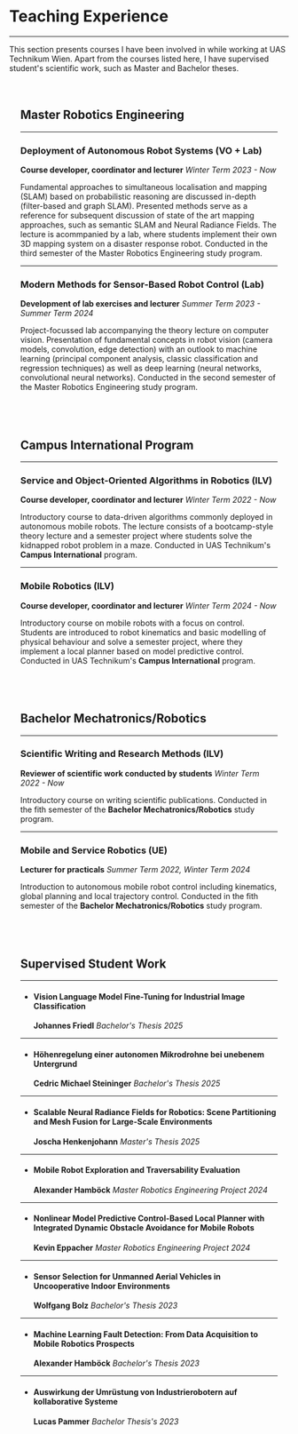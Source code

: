 # Teaching Experience

---

This section presents courses I have been involved in while working at UAS Technikum Wien. Apart from the courses listed here, I have supervised student's scientific work, such as Master and Bachelor theses.

</div>
<div class="w3-card-4 w3-margin w3-white" style="padding: 15pt;">

## Master Robotics Engineering

---

### Deployment of Autonomous Robot Systems (VO + Lab)

**Course developer, coordinator and lecturer** *Winter Term 2023 - Now*

Fundamental approaches to simultaneous localisation and mapping (SLAM) based on probabilistic reasoning are discussed in-depth (filter-based and graph SLAM). Presented methods serve as a reference for subsequent discussion of state of the art mapping approaches, such as semantic SLAM and Neural Radiance Fields. The lecture is acommpanied by a lab, where students implement their own 3D mapping system on a disaster response robot. Conducted in the third semester of the Master Robotics Engineering study program.

---

### Modern Methods for Sensor-Based Robot Control (Lab)

**Development of lab exercises and lecturer** *Summer Term 2023 - Summer Term 2024*

Project-focussed lab accompanying the theory lecture on computer vision. Presentation of fundamental concepts in robot vision (camera models, convolution, edge detection) with an outlook to machine learning (principal component analysis, classic classification and regression techniques) as well as deep learning (neural networks, convolutional neural networks). Conducted in the second semester of the Master Robotics Engineering study program.

</div>
<div class="w3-card-4 w3-margin w3-white" style="padding: 15pt;">

## Campus International Program

---

### Service and Object-Oriented Algorithms in Robotics (ILV)

**Course developer, coordinator and lecturer** *Winter Term 2022 - Now*

Introductory course to data-driven algorithms commonly deployed in autonomous mobile robots. The lecture consists of a bootcamp-style theory lecture and a semester project where students solve the kidnapped robot problem in a maze. Conducted in UAS Technikum's **Campus International** program.

---

### Mobile Robotics (ILV)

**Course developer, coordinator and lecturer** *Winter Term 2024 - Now*

Introductory course on mobile robots with a focus on control. Students are introduced to robot kinematics and basic modelling of physical behaviour and solve a semester project, where they implement a local planner based on model predictive control. Conducted in UAS Technikum's **Campus International** program.

</div>
<div class="w3-card-4 w3-margin w3-white" style="padding: 15pt;">

## Bachelor Mechatronics/Robotics

---

### Scientific Writing and Research Methods (ILV)

**Reviewer of scientific work conducted by students** *Winter Term 2022 - Now*

Introductory course on writing scientific publications. Conducted in the fith semester of the **Bachelor Mechatronics/Robotics** study program.

---

### Mobile and Service Robotics (UE)

**Lecturer for practicals** *Summer Term 2022, Winter Term 2024*

Introduction to autonomous mobile robot control including kinematics, global planning and local trajectory control. Conducted in the fith semester of the **Bachelor Mechatronics/Robotics** study program.

</div>
<div class="w3-card-4 w3-margin w3-white" style="padding: 15pt;">

## Supervised Student Work

---

* #### Vision Language Model Fine-Tuning for Industrial Image Classification
    
    **Johannes Friedl** *Bachelor's Thesis 2025*

---

* #### Höhenregelung einer autonomen Mikrodrohne bei unebenem Untergrund
    
    **Cedric Michael Steininger** *Bachelor's Thesis 2025*

---

* #### Scalable Neural Radiance Fields for Robotics: Scene Partitioning and Mesh Fusion for Large-Scale Environments
    
    **Joscha Henkenjohann** *Master's Thesis 2025*

---

* #### Mobile Robot Exploration and Traversability Evaluation
    
    **Alexander Hamböck** *Master Robotics Engineering Project 2024*

---

* #### Nonlinear Model Predictive Control-Based Local Planner with Integrated Dynamic Obstacle Avoidance for Mobile Robots
    
    **Kevin Eppacher** *Master Robotics Engineering Project 2024*

---

* #### Sensor Selection for Unmanned Aerial Vehicles in Uncooperative Indoor Environments
    
    **Wolfgang Bolz** *Bachelor's Thesis 2023*

---

* #### Machine Learning Fault Detection: From Data Acquisition to Mobile Robotics Prospects
    
    **Alexander Hamböck** *Bachelor's Thesis 2023*

---

* #### Auswirkung der Umrüstung von Industrierobotern auf kollaborative Systeme

    **Lucas Pammer** *Bachelor Thesis's 2023*